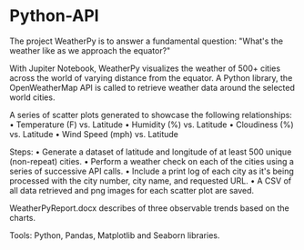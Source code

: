 # Python-API

The project WeatherPy is to answer a fundamental question: "What's the weather like as we approach the equator?" 

With Jupiter Notebook, WeatherPy visualizes the weather of 500+ cities across the world of varying distance from the equator. A Python library, the OpenWeatherMap API is called to retrieve weather data around the selected world cities.

A series of scatter plots generated to showcase the following relationships:
•	Temperature (F) vs. Latitude
•	Humidity (%) vs. Latitude
•	Cloudiness (%) vs. Latitude
•	Wind Speed (mph) vs. Latitude

Steps:
•	Generate a dataset of latitude and longitude of at least 500 unique (non-repeat) cities.
•	Perform a weather check on each of the cities using a series of successive API calls.
•	Include a print log of each city as it's being processed with the city number, city name, and requested URL.
•	A CSV of all data retrieved and png images for each scatter plot are saved.

WeatherPyReport.docx describes of three observable trends based on the charts.

Tools:  Python, Pandas, Matplotlib and Seaborn libraries.


